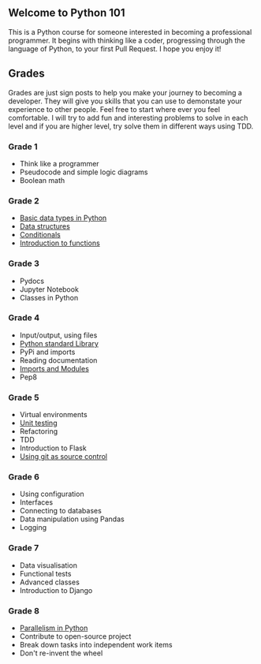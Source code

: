 ## Welcome to Python 101

This is a Python course for someone interested in becoming a professional programmer. It begins with thinking like a coder, progressing through the language of Python, to your first Pull Request. I hope you enjoy it! 

## Grades

Grades are just sign posts to help you make your journey to becoming a developer. They will give you skills that you can use to demonstate your experience to other people. Feel free to start where ever you feel comfortable. I will try to add fun and interesting problems to solve in each level and if you are higher level, try solve them in different ways using TDD. 

### Grade 1
* Think like a programmer
* Pseudocode and simple logic diagrams
* Boolean math

### Grade 2
* [Basic data types in Python](basic-data-types.md)
* [Data structures](data-structures.md)
* [Conditionals](conditionals.md)
* [Introduction to functions](functions.md)

### Grade 3
* Pydocs
* Jupyter Notebook
* Classes in Python

### Grade 4
* Input/output, using files
* [Python standard Library](python-standard-library.md)
* PyPi and imports
* Reading documentation
* [Imports and Modules](imports-and-modules.md)
* Pep8

### Grade 5
* Virtual environments
* [Unit testing](unit-testing.md)
* Refactoring
* TDD
* Introduction to Flask
* [Using git as source control](using-git.md)

### Grade 6
* Using configuration
* Interfaces
* Connecting to databases
* Data manipulation using Pandas
* Logging

### Grade 7
* Data visualisation
* Functional tests
* Advanced classes
* Introduction to Django

### Grade 8
* [Parallelism in Python](parallelism.md)
* Contribute to open-source project
* Break down tasks into independent work items
* Don't re-invent the wheel
